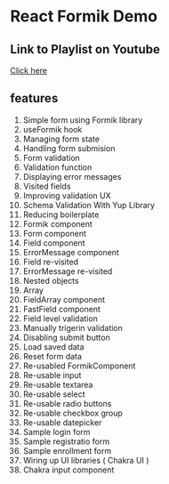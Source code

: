 # React Formik Demo

## Link to Playlist on Youtube

[Click here](https://www.youtube.com/watch?v=Yw27J-AFlk0&list=PLC3y8-rFHvwiPmFbtzEWjESkqBVDbdgGu&index=1)

## features

1. Simple form using Formik library
2. useFormik hook
3. Managing form state
4. Handling form submision
5. Form validation
6. Validation function
7. Displaying error messages
8. Visited fields
9. Improving validation UX
10. Schema Validation With Yup Library
11. Reducing boilerplate
12. Formik component
13. Form component
14. Field component
15. ErrorMessage component
16. Field re-visited
17. ErrorMessage re-visited
18. Nested objects
19. Array
20. FieldArray component
21. FastField component
22. Field level validation
23. Manually trigerin validation 
24. Disabling submit button 
25. Load saved data
26. Reset form data
27. Re-usabled FormikComponent
28. Re-usable input
29. Re-usable textarea
30. Re-usable select
31. Re-usable radio buttons
32. Re-usable checkbox group
33. Re-usable datepicker
34. Sample login form
35. Sample registratio form
36. Sample enrollment form
37. Wiring up UI libraries ( Chakra UI )
38. Chakra input component
